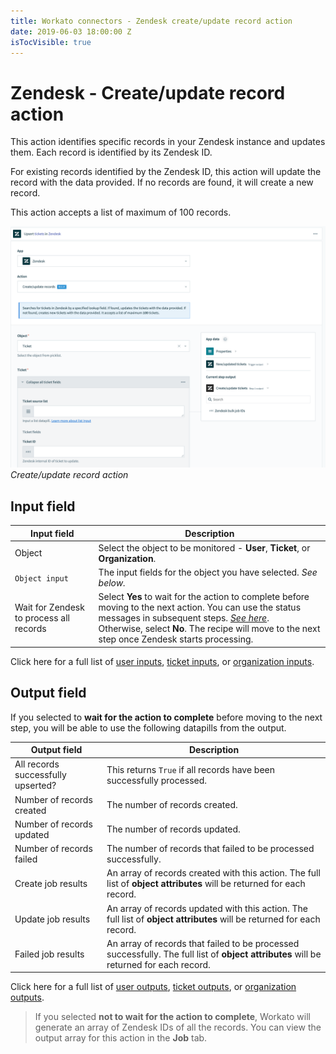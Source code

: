 ```yaml
---
title: Workato connectors - Zendesk create/update record action
date: 2019-06-03 18:00:00 Z
isTocVisible: true
---
```


# Zendesk - Create/update record action

This action identifies specific records in your Zendesk instance and updates them. Each record is identified by its Zendesk ID.

For existing records identified by the Zendesk ID, this action will update the record with the data provided. If no records are found, it will create a new record.

This action accepts a list of maximum of 100 records.

![Create/update record action](/assets/images/connectors/zendesk/upsert-record-action.png)
*Create/update record action*

## Input field

| Input field    | Description |
| -------------- | ----------- |
| Object         | Select the object to be monitored - **User**, **Ticket**, or **Organization**. |
| `Object input` | The input fields for the object you have selected. _See below._|
| Wait for Zendesk to process all records | Select **Yes** to wait for the action to complete before moving to the next action. You can use the status messages in subsequent steps. [_See here_](#output-field). <br>Otherwise, select **No**. The recipe will move to the next step once Zendesk starts processing. |

Click here for a full list of [user inputs](/connectors/zendesk/user-fields.md#user-input-fields), [ticket inputs](/connectors/zendesk/ticket-fields.md#ticket-input-fields), or [organization inputs](/connectors/zendesk/organization-fields.md#organization-input-fields).

## Output field

If you selected to **wait for the action to complete** before moving to the next step, you will be able to use the following datapills from the output.

| Output field              | Description |
| ------------------------- | ----------- |
| All records successfully upserted? | This returns `True` if all records have been successfully processed. |
| Number of records created | The number of records created. |
| Number of records updated | The number of records updated. |
| Number of records failed  | The number of records that failed to be processed successfully. |
| Create job results        | An array of records created with this action. The full list of **object attributes** will be returned for each record. |
| Update job results        | An array of records updated with this action. The full list of **object attributes** will be returned for each record. |
| Failed job results        | An array of records that failed to be processed successfully. The full list of **object attributes** will be returned for each record. |

Click here for a full list of [user outputs](/connectors/zendesk/user-fields.md#user-output-fields), [ticket outputs](/connectors/zendesk/ticket-fields.md#ticket-output-fields), or [organization outputs](/connectors/zendesk/organization-fields.md#organization-output-fields).

> If you selected **not to wait for the action to complete**, Workato will generate an array of Zendesk IDs of all the records. You can view the output array for this action in the **Job** tab.
